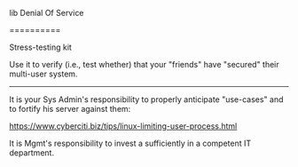 lib Denial Of Service

==========

Stress-testing kit

Use it to verify (i.e., test whether) that your "friends" have "secured" their
multi-user system.

----------

It is your Sys Admin's responsibility to properly anticipate "use-cases" and to
fortify his server against them:

https://www.cyberciti.biz/tips/linux-limiting-user-process.html

It is Mgmt's responsibility to invest a sufficiently in a competent IT
department.